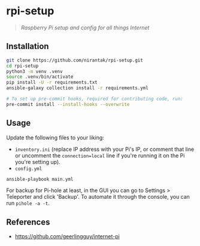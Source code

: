 # rpi-setup

> _Raspberry Pi setup and config for all things Internet_

## Installation

```bash
git clone https://github.com/nirantak/rpi-setup.git
cd rpi-setup
python3 -m venv .venv
source .venv/bin/activate
pip install -U -r requirements.txt
ansible-galaxy collection install -r requirements.yml

# To set up pre-commit hooks, required for contributing code, run:
pre-commit install --install-hooks --overwrite
```

## Usage

Update the following files to your liking:

- `inventory.ini` (replace IP address with your Pi's IP, or comment that line or uncomment the `connection=local` line if you're running it on the Pi you're setting up).
- `config.yml`

```bash
ansible-playbook main.yml
```

For backup for Pi-hole at least, in the GUI you can go to Settings > Teleporter and click 'Backup'. To automate it through the console, you can run `pihole -a -t`.

## References

- https://github.com/geerlingguy/internet-pi
